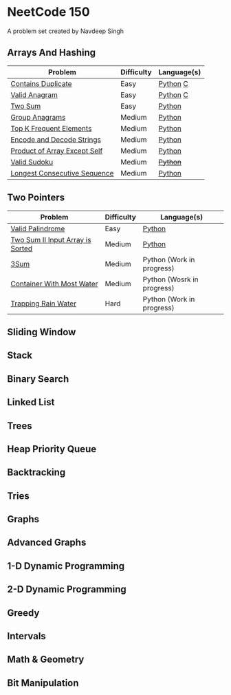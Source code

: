 # NeetCode 150

A problem set created by Navdeep Singh

## Arrays And Hashing

|Problem|Difficulty|Language(s)|
|-------|----------|-----------|
|[Contains Duplicate](https://leetcode.com/problems/contains-duplicate/)|Easy|[Python](./ArraysAndHashing/ContainsDuplicateEasy/python) [C](./ArraysAndHashing/ContainsDuplicateEasy/c)|
|[Valid Anagram](https://leetcode.com/problems/valid-anagram/)|Easy|[Python](./ArraysAndHashing/ValidAnagramEasy/python) [C](./ArraysAndHashing/ValidAnagramEasy/c)|
|[Two Sum](https://leetcode.com/problems/two-sum/)|Easy|[Python](./ArraysAndHashing/TwoSumEasy/python)|
|[Group Anagrams](https://leetcode.com/problems/group-anagrams/)|Medium|[Python](./ArraysAndHashing/GroupAnagramsMedium/python)|
|[Top K Frequent Elements](https://leetcode.com/problems/top-k-frequent-elements/)|Medium|[Python](./ArraysAndHashing/TopKFrequentElementsMedium/python)|
|[Encode and Decode Strings](https://leetcode.com/problems/encode-and-decode-strings/)|Medium|[Python](./ArraysAndHashing/EncodeAndDecodeStringsMedium/python)|
|[Product of Array Except Self](https://leetcode.com/problems/product-of-array-except-self/)|Medium|[Python](./ArraysAndHashing/ProductsOfArrayExceptSelfMedium/python)|
|[Valid Sudoku](https://leetcode.com/problems/valid-sudoku/)|Medium|[~~Python~~](./ArraysAndHashing/ValidSudokuMedium/python)|
|[Longest Consecutive Sequence](https://leetcode.com/problems/longest-consecutive-sequence/)|Medium|[Python](./ArraysAndHashing/LongestConsecutiveSequenceMedium/python)|

## Two Pointers

|Problem|Difficulty|Language(s)|
|-------|----------|-----------|
|[Valid Palindrome](https://leetcode.com/problems/valid-palindrome/)|Easy|[Python](./TwoPointers/ValidPalindromeEasy/python)|
|[Two Sum II Input Array is Sorted](https://leetcode.com/problems/two-sum-ii-input-array-is-sorted/)|Medium|[Python](./TwoPointers/TwoSum2InputArrayIsSortedMedium/python)|
|[3Sum](https://leetcode.com/problems/3sum/) | Medium | Python (Work in progress) |
|[Container With Most Water](https://leetcode.com/problems/container-with-most-water/) | Medium | Python (Wosrk in progress) |
|[Trapping Rain Water](https://leetcode.com/problems/trapping-rain-water/) | Hard | Python (Work in progress) |


## Sliding Window

## Stack

## Binary Search

## Linked List

## Trees

## Heap Priority Queue

## Backtracking

## Tries

## Graphs

## Advanced Graphs

## 1-D Dynamic Programming

## 2-D Dynamic Programming

## Greedy

## Intervals

## Math & Geometry

## Bit Manipulation

